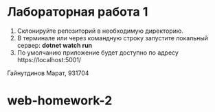# Лабораторная работа 1

1) Склонируйте репозиторий в необходимую директорию.
2) В терминале или через командную строку запустите локальный сервер:
   **dotnet watch run**
3) По умолчанию приложение будет доступно по адресу https://localhost:5001/
   
Гайнутдинов Марат, 931704   
# web-homework-2
